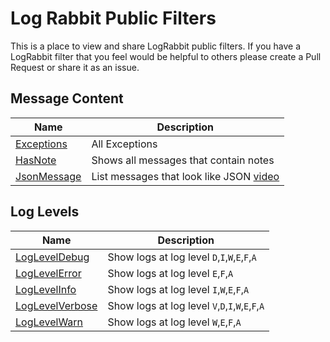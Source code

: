 # Log Rabbit Public Filters

This is a place to view and share LogRabbit public filters. If you have a LogRabbit filter that you feel would be helpful to others please create a Pull Request or share it as an issue.


## Message Content

| Name | Description | 
|---|---|
| [Exceptions](filters/Exceptions.filters) | All Exceptions |
| [HasNote](filters/HasNote.filters)| Shows all messages that contain notes|
| [JsonMessage](filters/JsonMessage.filters) | List messages that look like JSON [video](https://www.youtube.com/watch?v=HeildKynnuc) |


## Log Levels

| Name | Description | 
|---|---|
| [LogLevelDebug](fitlers/LogLevelDebug.filters) | Show logs at log level `D`,`I`,`W`,`E`,`F`,`A` |
| [LogLevelError](fitlers/LogLevelError.filters) | Show logs at log level `E`,`F`,`A`|
| [LogLevelInfo](fitlers/LogLevelInfo.filters) | Show logs at log level `I`,`W`,`E`,`F`,`A`|
| [LogLevelVerbose](fitlers/LogLevelVerbose.filters) | Show logs at log level `V`,`D`,`I`,`W`,`E`,`F`,`A`|
| [LogLevelWarn](fitlers/LogLevelWarn.filters) | Show logs at log level `W`,`E`,`F`,`A`|

